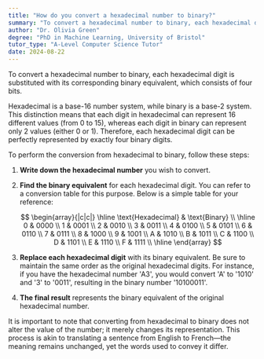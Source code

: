 ```yaml
---
title: "How do you convert a hexadecimal number to binary?"
summary: "To convert a hexadecimal number to binary, each hexadecimal digit is replaced by its binary equivalent of four bits."
author: "Dr. Olivia Green"
degree: "PhD in Machine Learning, University of Bristol"
tutor_type: "A-Level Computer Science Tutor"
date: 2024-08-22
---
```


To convert a hexadecimal number to binary, each hexadecimal digit is substituted with its corresponding binary equivalent, which consists of four bits.

Hexadecimal is a base-16 number system, while binary is a base-2 system. This distinction means that each digit in hexadecimal can represent 16 different values (from $0$ to $15$), whereas each digit in binary can represent only $2$ values (either $0$ or $1$). Therefore, each hexadecimal digit can be perfectly represented by exactly four binary digits.

To perform the conversion from hexadecimal to binary, follow these steps:

1. **Write down the hexadecimal number** you wish to convert.
2. **Find the binary equivalent** for each hexadecimal digit. You can refer to a conversion table for this purpose. Below is a simple table for your reference:

   $$ 
   \begin{array}{|c|c|}
   \hline
   \text{Hexadecimal} & \text{Binary} \\
   \hline
   0 & 0000 \\
   1 & 0001 \\
   2 & 0010 \\
   3 & 0011 \\
   4 & 0100 \\
   5 & 0101 \\
   6 & 0110 \\
   7 & 0111 \\
   8 & 1000 \\
   9 & 1001 \\
   A & 1010 \\
   B & 1011 \\
   C & 1100 \\
   D & 1101 \\
   E & 1110 \\
   F & 1111 \\
   \hline
   \end{array}
   $$

3. **Replace each hexadecimal digit** with its binary equivalent. Be sure to maintain the same order as the original hexadecimal digits. For instance, if you have the hexadecimal number 'A3', you would convert 'A' to '1010' and '3' to '0011', resulting in the binary number '10100011'.

4. **The final result** represents the binary equivalent of the original hexadecimal number.

It is important to note that converting from hexadecimal to binary does not alter the value of the number; it merely changes its representation. This process is akin to translating a sentence from English to French—the meaning remains unchanged, yet the words used to convey it differ.
    